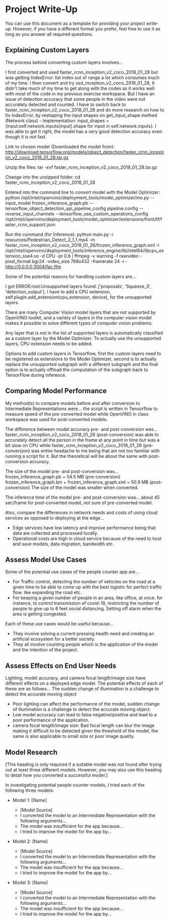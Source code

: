 # Project Write-Up

You can use this document as a template for providing your project write-up. However, if you
have a different format you prefer, feel free to use it as long as you answer all required
questions.

## Explaining Custom Layers

The process behind converting custom layers involves...

I first converted and used faster_rcnn_inception_v2_coco_2018_01_28 but was getting IndexError: list index out of range a lot which consumes much of my time. I then convert and try ssd_inception_v2_coco_2018_01_28, It didn't take much of my time to get along with the codes as it works well with most of the code in my previous exercise workspace. But I have an issue of detection accuracy that some people in the video were not accurately detected and counted. I have to switch back to faster_rcnn_inception_v2_coco_2018_01_28 and do more research on how to fix IndexError, by reshaping the input shapes on get_input_shape methed (Network class) - Implementation: input_shapes = {input:self.network.inputs[input].shape for input in self.network.inputs}. I was able to get it right, the model has a very good detection accuracy even though it is not fast.


Link to chosen model (Downloaded the model from):
http://download.tensorflow.org/models/object_detection/faster_rcnn_inception_v2_coco_2018_01_28.tar.gz

Unzip the files:
tar -xvf faster_rcnn_inception_v2_coco_2018_01_28.tar.gz

Change into the unzipped folder:
cd faster_rcnn_inception_v2_coco_2018_01_28

Entered into the command line to convert model with the Model Optimizer:
python /opt/intel/openvino/deployment_tools/model_optimizer/mo.py --input_model frozen_inference_graph.pb --tensorflow_object_detection_api_pipeline_config pipeline.config --reverse_input_channels --tensorflow_use_custom_operations_config /opt/intel/openvino/deployment_tools/model_optimizer/extensions/front/tf/faster_rcnn_support.json

Run the command (for Inference):
python main.py -i resources/Pedestrian_Detect_2_1_1.mp4 -m faster_rcnn_inception_v2_coco_2018_01_28/frozen_inference_graph.xml -l /opt/intel/openvino/deployment_tools/inference_engine/lib/intel64/libcpu_extension_sse4.so -d CPU -pt 0.6 | ffmpeg -v warning -f rawvideo -pixel_format bgr24 -video_size 768x432 -framerate 24 -i - http://0.0.0.0:3004/fac.ffm


Some of the potential reasons for handling custom layers are...

I got ERROR:root:Unsupported layers found: ['proposals', 'Squeeze_3', 'detection_output']. I have to add a CPU extension, self.plugin.add_extension(cpu_extension, device), for the unsupported layers.

There are many Computer Vision model layers that are not supported by OpenVINO toolkit, and a variety of layers in the computer vision model makes it possible to solve different types of computer vision problems.

Any layer that is not in the list of supported layers is automatically classified as a custom layer by the Model Optimizer. To actually use the unsupported layers, CPU extension needs to be added. 

Options to add custom layers in Tensorflow, first the custom layers need to be registered as extensions to the Model Optimizer, second is to actually replace the unsupported subgraph with a different subgraph and the final option is to actually offload the computation of the subgraph back to TensorFlow during inference.


## Comparing Model Performance

My method(s) to compare models before and after conversion to Intermediate Representations
were...
the script is written in Tensorflow to measure speed of the pre-converted model while OpenVINO in class workspace was used for post-converted models.

The difference between model accuracy pre- and post-conversion was...
faster_rcnn_inception_v2_coco_2018_01_28 (post-conversion) was able to accurately detect all the person in the frame at any point in time but was a bit slow on CPU while faster_rcnn_inception_v2_coco_2018_01_28 (pre-conversion) was entire headache to me being that am not too familiar with running a script for it. But the theoretical will be about the same with post-conversion accuracy.

The size of the model pre- and post-conversion was...
frozen_inference_graph.pb = 54.5 MB (pre-conversion)
frozen_inference_graph.bin + frozen_inference_graph.xml = 50.9 MB (post-conversion)
The size of the model was smaller when converted. 

The inference time of the model pre- and post-conversion was...
about 45 sec/frame for post-converted model, not sure of pre-converted model.

Also, compare the differences in network needs and costs of using cloud services as opposed to deploying at the edge...
- Edge services have low latency and improve performance being that data are collected and processed locally.
- Operational costs are high in cloud service because of the need to host and save models, data migration, bandwidth etc.


## Assess Model Use Cases

Some of the potential use cases of the people counter app are...
- For Traffic control, detecting the number of vehicles on the road at a given time to be able to come up with the best logistic for perfect 
traffic flow. like expanding the road etc.
- For keeping a given number of people in an area, like office, at once. for instance, to control transmission of covid-19, restricting the number of people to give up to 6 feet social distancing. Setting off alarm when the area is getting congested.

Each of these use cases would be useful because...
- They involve solving a current pressing health need and creating an artificial ecosystem for a better society.
- They all involve counting people which is the application of the model and the intention of the project.

## Assess Effects on End User Needs

Lighting, model accuracy, and camera focal length/image size have different effects on a
deployed edge model. The potential effects of each of these are as follows...
The sudden change of illumination is a challenge to detect the accurate moving object
- Poor lighting can affect the performance of the model, sudden change of illumination is a challenge to detect the accurate moving object.
- Low model accuracy can lead to false negative/positive and lead to a poor performance of the application.
- camera focal length/image size: Bad focal length can blur the image making it difficult to be detected given the threshold of the model, the same is also applicable to small size or poor image quality.

## Model Research

[This heading is only required if a suitable model was not found after trying out at least three
different models. However, you may also use this heading to detail how you converted 
a successful model.]

In investigating potential people counter models, I tried each of the following three models:

- Model 1: [Name]
  - [Model Source]
  - I converted the model to an Intermediate Representation with the following arguments...
  - The model was insufficient for the app because...
  - I tried to improve the model for the app by...
  
- Model 2: [Name]
  - [Model Source]
  - I converted the model to an Intermediate Representation with the following arguments...
  - The model was insufficient for the app because...
  - I tried to improve the model for the app by...

- Model 3: [Name]
  - [Model Source]
  - I converted the model to an Intermediate Representation with the following arguments...
  - The model was insufficient for the app because...
  - I tried to improve the model for the app by...


